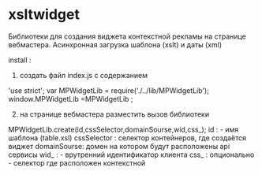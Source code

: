 # xsltwidget

Библиотеки для создания виджета контекстной рекламы на странице вебмастера.
Асинхронная загрузка шаблона (xslt)  и  даты (xml)


install : 
1) создать файл index.js
c содержанием


'use strict';
var MPWidgetLib = require('./../lib/MPWidgetLib');
window.MPWidgetLib =MPWidgetLib ;


2) на странице вебмастера разместить вызов библиотеки


MPWidgetLib.create(id,cssSelector,domainSourse,wid,css_);
id : - имя шаблона (table.xsl)
cssSelector : селектор  контейнеров, где создаётся виджет
domainSourse:  домен на котором будут расположены api сервисы
wid_ : - врутренний идентификатор клиента
css_ :  опционально - селектор где расположен контекстной


